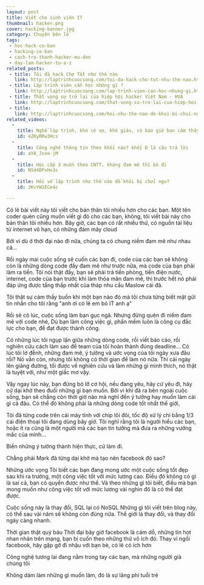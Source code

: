 ```yaml
---
layout: post
title: Viết cho sinh viên IT
thumbnail: hacker.png
cover: hacking-banner.jpg
category: Chuyện bên lề
tags:
 - hoc-hack-co-ban
 - hacking-co-ban
 - cach-tro-thanh-hacker-mu-den
 - day-lam-hacker-tu-a-z
related_posts:
 - title: Tôi đã hack Chợ Tốt như thế nào
   link: http://laptrinhcuocsong.com/toi-da-hack-cho-tot-nhu-the-nao.html
 - title: Lập trình viên cần học những gì ?
   link: http://laptrinhcuocsong.com/lap-trinh-vien-can-hoc-nhung-gi.html
 - title: Thất vọng sự trở lại của hiệp hội hacker Việt Nam - HVA
   link: http://laptrinhcuocsong.com/that-vong-su-tro-lai-cua-hiep-hoi-hacker-viet-nam-hva.html
 - title:
   link: http://laptrinhcuocsong.com/hoi-nhu-the-nao-de-khoi-bi-chui-ngu.html
related_videos:
  -
    title: Nghề lập trình, khó có vợ, khó giàu, có bao giờ bạn cảm thấy chán nản
    id: eZKyRRw3Hcs
  -
    title: Công nghệ thông tin theo khối nào? khối D là câu trả lời
    id: aYA_Jsoe-jM
  -
    title: Học cấp 3 muốn theo CNTT, không đam mê thì bỏ đi
    id: NSd4DPxHv3c
  -
    title: Hỏi về lập trình như thế nào để khỏi bị chửi ngu?
    id: 3KvYW1ECe4c

---
```


Có lẽ bài viết này tôi viết cho bản thân tôi nhiều hơn cho các bạn.
Một tên coder quèn cũng muốn viết gì đó cho các bạn, không, tôi viết bài này cho bản thân tôi nhiều hơn.
Bây giờ, các bạn có rất nhiều thứ, có nguồn tài liệu từ internet vô hạn, có những đám mây cloud

Bởi vì dù ở thời đại nào đi nữa, chúng ta có chung niềm đam mê như nhau cả...

Rồi ngày mai cuộc sống sẽ cuốn các bạn đi, code của các bạn sẽ không còn là những dòng code đầy đam mê như trước nữa, mà code của bạn phải làm ra tiền. Tôi nói thật đấy, bạn sẽ phải trả tiền phòng, tiền điện nước, internet, code của bạn trước khi làm thỏa mãn đam mê, thì trước hết nó phải đáp ứng được tầng thấp nhất của tháp nhu cầu Maslow cái đã.

Tôi thật sự cảm thấy buồn khi một bạn nào đó mà tôi chưa từng biết mặt gửi tin nhắn cho tôi rằng "anh ơi có lẽ em bỏ IT anh ạ"

Rồi sẽ có lúc, cuộc sống làm bạn gục ngã. Nhưng đừng quên đi niềm đam mê với code nhé,
Dù bạn làm công việc gì, phần mềm luôn là công cụ đắc lực cho bạn, để đạt được thành công.

Có những lúc tôi ngụp lặn giữa những dòng code, rồi viết báo cáo, rồi nghiên cứu cách làm sao để team của tôi hoàn thành đúng deadline... Có lúc tôi lơ đễnh, những đam mê, ý tưởng và ước vọng của tôi ngày xưa đâu rồi? Nó vẫn còn, nhưng tôi không có thời gian để làm nó nữa. Thì cái ngày lên giảng đường, tối được về nghiên cứu và làm những gì mình thích, nó thật là tuyệt vời, như một giấc mơ vậy.

Vậy ngay lúc này, bạn đừng bỏ lỡ cơ hội, nếu đang yêu, hãy cứ yêu đi, hãy cứ dại khờ theo đuổi những gì bạn muốn. Bởi vì khi đã ra bên ngoài cuộc sống, bạn sẽ chẳng còn thời giờ nào mà nghĩ đến ý tưởng hay muốn làm cái gì cả đâu.
Có thể đó không phải là những dòng code tốt nhất thế giới,

Tôi đã từng code trên cái máy tính với chip lõi đôi, tốc độ xử lý chỉ bằng 1/3 cái điện thoại tôi đang dùng bây giờ. Tôi nghĩ rằng tôi là người hiểu các bạn, hoặc ít ra cũng là một người mà các bạn tin tưởng mà đưa ra những vướng mắc của mình...

Biến những ý tưởng thành hiện thực, cứ làm đi.

Chẳng phải Mark đã từng dại khờ mà tạo nên facebook đó sao?

Những ước vọng
Tôi biết các bạn đang mong ước một cuộc sống tốt đẹp sau khi ra trường, một công việc tốt với mức lương cao. Điều đó không có gì là sai cả, bạn có quyền được như thế. Và theo những gì tôi biết, điều mà bạn mong muốn như công việc tốt với mức lương vài nghìn đô là có thể đạt được.


Cuộc sống này là thay đổi, SQL lại có NoSQL
Những gì tôi viết trên blog này, có thể sau vài năm sẽ không còn đúng nữa. Thế giới là thay đổi, và thay đổi ngày càng nhanh.


Thời gian thật quý báu
Thời đại bây giờ facebook là cám dỗ, những tin hot nhan nhản trên mạng, bạn bị cuốn theo những thứ vô ích đó.
Thay vì ngồi facebook, hãy gặp gỡ đi nhậu với bạn bè, có lẽ có ích hơn

Công nghệ tương lai đang nằm trong tay các bạn, mà những người già chúng tôi 

Không dám làm những gì muốn làm, đó là sự lãng phí tuổi trẻ 
